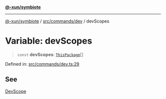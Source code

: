 [**@-xun/symbiote**](../../../../README.md)

***

[@-xun/symbiote](../../../../README.md) / [src/commands/dev](../README.md) / devScopes

# Variable: devScopes

> `const` **devScopes**: [`ThisPackage`](../../../configure/enumerations/ThisPackageGlobalScope.md#thispackage)[]

Defined in: [src/commands/dev.ts:29](https://github.com/Xunnamius/symbiote/blob/023107e8d1856ee3cd449bab77222ba9d9fdb206/src/commands/dev.ts#L29)

## See

[DevScope](../../../configure/enumerations/ThisPackageGlobalScope.md)

